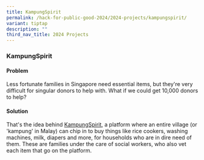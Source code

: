 ```yaml
---
title: KampungSpirit
permalink: /hack-for-public-good-2024/2024-projects/kampungspirit/
variant: tiptap
description: ""
third_nav_title: 2024 Projects
---
```

<h3>KampungSpirit</h3>
<h4>Problem </h4>
<p>Less fortunate families in Singapore need essential items, but they're
very difficult for singular donors to help with. What if we could get 10,000
donors to help?&nbsp;</p>
<h4>Solution</h4>
<p>That's the idea behind <a href="https://kampungspirit.gov.sg" rel="noopener noreferrer nofollow" target="_blank">KampungSpirit</a>, a platform where
an entire village (or 'kampung' in Malay) can chip in to buy things like
rice cookers, washing machines, milk, diapers and more, for households
who are in dire need of them. These are families under the care of social
workers, who also vet each item that go on the platform.</p>
<p></p>